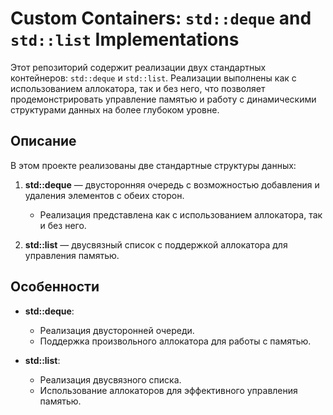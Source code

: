 # Custom Containers: `std::deque` and `std::list` Implementations



Этот репозиторий содержит реализации двух стандартных контейнеров: `std::deque` и `std::list`. Реализации выполнены как с использованием аллокатора, так и без него, что позволяет продемонстрировать управление памятью и работу с динамическими структурами данных на более глубоком уровне.

## Описание

В этом проекте реализованы две стандартные структуры данных:

1. **std::deque** — двусторонняя очередь с возможностью добавления и удаления элементов с обеих сторон.
    - Реализация представлена как с использованием аллокатора, так и без него.

2. **std::list** — двусвязный список с поддержкой аллокатора для управления памятью.

## Особенности

- **std::deque**:
    - Реализация двусторонней очереди.
    - Поддержка произвольного аллокатора для работы с памятью.

- **std::list**:
    - Реализация двусвязного списка.
    - Использование аллокаторов для эффективного управления памятью.

